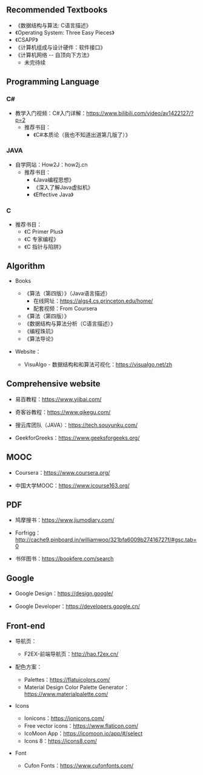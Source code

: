 ## Recommended Textbooks

- 《数据结构与算法: C语言描述》
- 《Operating System: Three Easy Pieces》
- 《CSAPP》
- 《计算机组成与设计硬件：软件接口》
- 《计算机网络 -- 自顶向下方法》
  - 未完待续

## Programming Language
### C#

- 教学入门视频：C#入门详解：https://www.bilibili.com/video/av1422127/?p=2
  - 推荐书目：
    - 《C#本质论（我也不知道出道第几版了）》

### JAVA

- 自学网站：How2J：how2j.cn
  - 推荐书目：
    - 《Java编程思想》
    - 《深入了解Java虚拟机》
    - 《Effective Java》

### C

- 推荐书目：
  - 《C Primer Plus》
  - 《C 专家编程》
  - 《C 指针与陷阱》

## Algorithm

- Books
  - 《算法（第四版）》（Java语言描述）
    - 在线网址：https://algs4.cs.princeton.edu/home/
    - 配套视频：From Coursera
  - 《算法（第四版）》
  - 《数据结构与算法分析（C语言描述）》
  - 《编程珠玑》
  - 《算法导论》

- Website：
  - VisuAlgo - 数据结构和和算法可视化：https://visualgo.net/zh

## Comprehensive website

- 易百教程：https://www.yiibai.com/

- 奇客谷教程：https://www.qikegu.com/

- 搜云库团队（JAVA）：https://tech.souyunku.com/

- GeekforGreeks：https://www.geeksforgeeks.org/

## MOOC

- Coursera：https://www.coursera.org/

- 中国大学MOOC：https://www.icourse163.org/

## PDF

- 鸠摩搜书：https://www.jiumodiary.com/

- Forfrigg：http://cache9.pinboard.in/williamwoo/321bfa6009b27416727f/#gsc.tab=0

- 书伴图书：https://bookfere.com/search

## Google

- Google Design：https://design.google/

- Google Developer：https://developers.google.cn/

## Front-end

- 导航页：
  - F2EX-前端导航页：http://hao.f2ex.cn/

- 配色方案：
  - Palettes：https://flatuicolors.com/
  - Material Design Color Palette Generator：https://www.materialpalette.com/

- Icons
  - Ionicons：https://ionicons.com/
  - Free vector icons：https://www.flaticon.com/
  - IcoMoon App：https://icomoon.io/app/#/select
  - Icons 8：https://icons8.com/

- Font
  - Cufon Fonts：https://www.cufonfonts.com/
